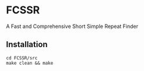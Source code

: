 # FCSSR
A Fast and Comprehensive Short Simple Repeat Finder
## Installation
```
cd FCSSR/src
make clean && make
```
